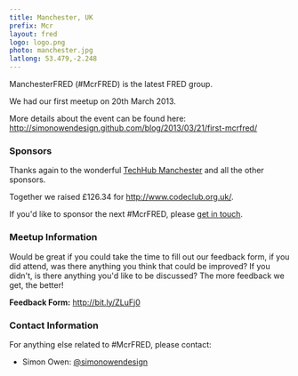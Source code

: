 ```yaml
---
title: Manchester, UK
prefix: Mcr
layout: fred
logo: logo.png
photo: manchester.jpg
latlong: 53.479,-2.248
---
```


ManchesterFRED (#McrFRED) is the latest FRED group.

We had our first meetup on 20th March 2013.

More details about the event can be found here:
<http://simonowendesign.github.com/blog/2013/03/21/first-mcrfred/>

### Sponsors

Thanks again to the wonderful [TechHub Manchester](http://manchester.techhub.com/) and all the other sponsors.

Together we raised £126.34 for <http://www.codeclub.org.uk/>.

If you'd like to sponsor the next #McrFRED, please [get in touch](http://simonowendesign.github.com/contact/).

### Meetup Information

Would be great if you could take the time to fill out our feedback form, if you did attend, was there anything you think that could be improved? If you didn't, is there anything you'd like to be discussed? The more feedback we get, the better!

**Feedback Form:** <http://bit.ly/ZLuFj0>

### Contact Information

For anything else related to #McrFRED, please contact:

+ Simon Owen: [@simonowendesign](http://twitter.com/simonowendesign)
